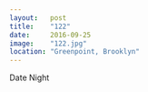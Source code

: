 ```yaml
---
layout:   post
title:    "122"
date:     2016-09-25
image:    "122.jpg"
location: "Greenpoint, Brooklyn"
---
```


Date Night
